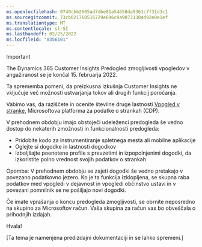 ```yaml
---
ms.openlocfilehash: 0740cbb2605ad7dbe81a54658da9361c7f31d3c1
ms.sourcegitcommit: 73cb021760516729e696c9a90731304d92e0e1ef
ms.translationtype: MT
ms.contentlocale: sl-SI
ms.lasthandoff: 02/25/2022
ms.locfileid: "8356101"
---
```


> [!IMPORTANT]
> The Dynamics 365 Customer Insights Predogled zmogljivosti vpogledov v angažiranost se je končal 15. februarja 2022.  
>
>Ta sprememba pomeni, da preizkusna izkušnja Customer Insights ne vključuje več možnosti ustvarjanja tokov ali drugih funkcij poročanja.
>
> Vabimo vas, da raziščete in ocenite številne druge lastnosti [Vpogled v stranke](https://dynamics.microsoft.com/ai/customer-insights/), Microsoftova platforma za podatke o strankah (CDP).    
>  
> V prehodnem obdobju imajo obstoječi udeleženci predogleda še vedno dostop do nekaterih zmožnosti in funkcionalnosti predogleda:
> 
> - Pridobite kodo za instrumentiranje spletnega mesta ali mobilne aplikacije 
> - Oglejte si dogodke in lastnosti dogodkov 
> - Izboljšajte poenotene profile s prevzetimi in izpopolnjenimi dogodki, da izkoristite polno vrednost svojih podatkov o strankah
>  
> Opomba: V prehodnem obdobju se zajeti dogodki še vedno pretakajo v povezano podatkovno jezero. Ko je ta funkcija izklopljena, se skupna raba podatkov med vpogledi v dejavnost in vpogledi občinstvo ustavi in v povezani pomnilnik se ne pošiljajo novi dogodki.
>
> Če imate vprašanja o koncu predogleda zmogljivosti, se obrnite neposredno na skupino za Microsoftov račun. Vaša skupina za račun vas bo obveščala o prihodnjih izdajah. 
>
>Hvala!


[Ta tema je namenjena predizdajni dokumentaciji in se lahko spremeni.]

